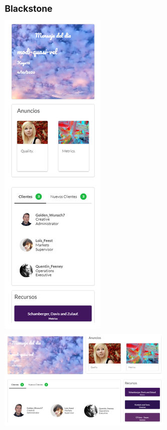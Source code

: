 # Blackstone

![captura pantalla](challen_blackstudio_phone.png)

![captura pantalla](challen_blackstudio.png)